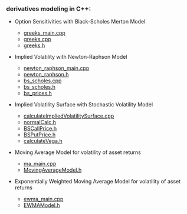 ### derivatives modeling in C++:

- Option Sensitivities with Black-Scholes Merton Model
     - [greeks_main.cpp](https://github.com/manuelmusngi/derivatives-modeling/blob/main/greeks_main.cpp)
     - [greeks.cpp](https://github.com/manuelmusngi/derivatives-modeling/blob/main/greeks.cpp)
     - [greeks.h](https://github.com/manuelmusngi/derivatives-modeling/blob/main/greeks.h)

- Implied Volatility with Newton-Raphson Model 
     - [newton_raphson_main.cpp](https://github.com/manuelmusngi/derivatives-modeling/blob/main/newton_raphson_main.cpp)
     - [newton_raphson.h](https://github.com/manuelmusngi/derivatives-modeling/blob/main/newton_raphson.h)
     - [bs_scholes.cpp](https://github.com/manuelmusngi/derivatives-modeling/blob/main/black_scholes.cpp)
     - [bs_scholes.h](https://github.com/manuelmusngi/derivatives-modeling/blob/main/black_scholes.h)
     - [bs_prices.h](https://github.com/manuelmusngi/derivatives-modeling/blob/main/bs_prices.h)

- Implied Volatility Surface with Stochastic Volatility Model
     - [calculateImpliedVolatilitySurface.cpp](https://github.com/manuelmusngi/derivatives-modeling/blob/main/calculateImpliedVolatilitySurface.cpp)
     - [normalCalc.h](https://github.com/manuelmusngi/derivatives-modeling/blob/main/normalCalc.h)
     - [BSCallPrice.h](https://github.com/manuelmusngi/derivatives-modeling/blob/main/BSCallPrice.h)
     - [BSPutPrice.h](https://github.com/manuelmusngi/derivatives-modeling/blob/main/BSPutPrice.h)
     - [calculateVega.h](https://github.com/manuelmusngi/derivatives-modeling/blob/main/calculateVega.h)  

- Moving Average Model for volatility of asset returns
     - [ma_main.cpp](https://github.com/manuelmusngi/derivatives-modeling/blob/main/ma_main.cpp) 
     - [MovingAverageModel.h](https://github.com/manuelmusngi/derivatives-modeling/blob/main/MovingAverageModel.h)
   
- Exponentially Weighted Moving Average Model for volatility of asset returns
     - [ewma_main.cpp](https://github.com/manuelmusngi/derivatives-modeling/blob/main/ewma_main.cpp)
     - [EWMAModel.h](https://github.com/manuelmusngi/derivatives-modeling/blob/main/EWMAModel.h)
      
